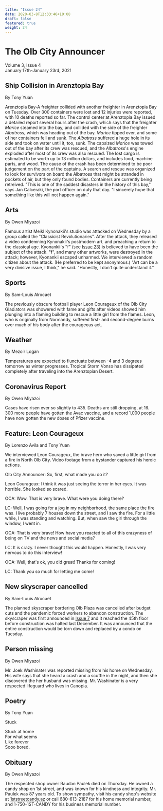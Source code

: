 ```yaml
---
title: "Issue 24"
date: 2020-03-8T12:33:46+10:00
draft: false
featured: true
weight: 24
---
```


# The Olb City Announcer
Volume 3, Issue 4    
January 17th-January 23rd, 2021

## Ship Collision in Arenztopia Bay 
By Tony Yuan

Arenztopia Bay-A freighter collided with another freighter in Arenztopia Bay on Tuesday. Over 300 containers were lost and 12 injuries were reported, with 10 deaths reported so far. The control center at Arenztopia Bay issued a detailed report several hours after the crash, which says that the freighter *Marice* steamed into the bay, and collided with the side of the freighter *Albatross*, which was heading out of the bay. *Marice* tipped over, and some of her containers fell and sunk. The *Albatross* suffered a huge hole in its side and took on water until it, too, sunk. The capsized *Marice* was towed out of the bay after its crew was rescued, and the *Albatross*'s engine exploded after most of its crew was also rescued. The lost cargo is estimated to be worth up to 13 million dollars, and includes food, machine parts, and wood. The cause of the crash has been determined to be poor judgement on the part of the captains. A search and rescue was organized to look for survivors on board the Albatross that might be stranded in pockets of air, but they only found bodies. Containers are currently being retreived. "This is one of the saddest disasters in the history of this bay," says Jan Calceraki, the port officer on duty that day. "I sincerely hope that something like this will not happen again." 

## Arts
By Owen Miyazoi

Famous artist Meikl Kynonakii's studio was attacked on Wednesday by a group called the "Classicist Revolutionaries". After the attack, they released a video condemning Kynonakii's postmodern art, and preaching a return to the classical age. Kyonankii's "f" (see [Issue 23](https://www.arenztopia.com/news/issue-23/)) is believed to have been the subject of the attack. "f", and many other artworks, were destroyed in the attack; however, Kyonankii escaped unharmed. We interviewed a random citizen about the attack. (He preferred to be kept anonymous.) "Art can be a very divisive issue, I think," he said. "Honestly, I don't quite understand it."

## Sports
By Sam-Louis Alrocaet

The previously obscure football player Leon Courageux of the Olb City Gladiators was showered with fame and gifts after videos showed him plunging into a flaming building to rescue a little girl from the flames. Leon, who is originally from Normandy, suffered first- and second-degree burns over much of his body after the courageous act.

## Weather
By Mezoir Logan

Temperatures are expected to flunctuate between -4 and 3 degrees tomorrow as winter progresses. Tropical Storm Vonso has dissipated completely after traveling into the Arenztopian Desert.

## Coronavirus Report
By Owen Miyazoi

Cases have risen ever so slightly to 435. Deaths are still dropping, at 16. 300 more people have gotten the Avac vaccine, and a record 1,000 people have now gotten the new doses of Pfizer vaccine.

## Feature: Leon Courageux
By Lorenzo Avila and Tony Yuan

We interviewed Leon Courageux, the brave hero who saved a little girl from a fire in North Olb City. Video footage from a bystander captured his heroic actions.

Olb City Announcer: So, first, what made you do it?

Leon Courageux: I think it was just seeing the terror in her eyes. It was horrible. She looked so scared.
 
OCA: Wow. That is very brave. What were you doing there?
 
LC: Well, I was going for a jog in my neighborhood, the same place the fire was. I live probably 7 houses down the street, and I saw the fire. For a little while, I was standing and watching. But, when saw the girl through the window, I went in.
 
OCA: That is very brave! How have you reacted to all of this crazyness of being on TV and the news and social media?
 
LC: It is crazy. I never thought this would happen. Honestly, I was very nervous to do this interview!
 
OCA: Well, that's ok, you did great! Thanks for coming!
 
LC: Thank you so much for letting me come!
 
## New skyscraper cancelled
By Sam-Louis Alrocaet

The planned skyscraper bordering Olb Plaza was cancelled after budget cuts and the pandemic forced workers to abandon construction. The skyscraper was first announced in [Issue 7](https://www.arenztopia.com/news/issue-7/) and it reached the 45th floor before construction was halted last December. It was announced that the entire construction would be torn down and replaced by a condo on Tuesday.

## Person missing
By Owen Miyazoi

Mr. Joek Washinater was reported missing from his home on Wednesday. His wife says that she heard a crash and a scuffle in the night, and then she discovered the her husband was missing. Mr. Washinater is a very respected lifeguard who lives in Canopia.

## Poetry
By Tony Yuan

Stuck

Stuck at home    
For what seems    
Like forever    
Sooo bored.    

## Obituary
By Owen Miyazoi

The respected shop owner Raudan Paulek died on Thursday. He owned a candy shop on 1st street, and was known for his kindness and integrity. Mr. Paulek was 87 years old. To show sympathy, visit his candy shop's website at [1ststreetcandy.az](https://sites.google.com/stu.austinisd.org/placeholder-site/home) or call 680-613-2187 for his home memorial number, and 1-750-1ST-CANDY for his business memorial number. 
